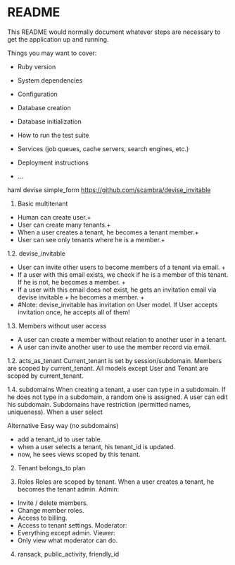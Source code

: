 # README

This README would normally document whatever steps are necessary to get the
application up and running.

Things you may want to cover:

* Ruby version

* System dependencies

* Configuration

* Database creation

* Database initialization

* How to run the test suite

* Services (job queues, cache servers, search engines, etc.)

* Deployment instructions

* ...

haml
devise
simple_form
https://github.com/scambra/devise_invitable

1. Basic multitenant
* Human can create user.+
* User can create many tenants.+
* When a user creates a tenant, he becomes a tenant member.+
* User can see only tenants where he is a member.+

1.2. devise_invitable
* User can invite other users to become members of a tenant via email. +
* If a user with this email exists, we check if he is a member of this tenant. If he is not, he becomes a member. +
* If a user with this email does not exist, he gets an invitation email via devise invitable + he becomes a member. +
* #Note: devise_invitable has invitation on User model. If User accepts invitation once, he accepts all of them!

1.3. Members without user access
* A user can create a member without relation to another user in a tenant.
* A user can invite another user to use the member record via email.

1.2. acts_as_tenant
Current_tenant is set by session/subdomain.
Members are scoped by current_tenant.
All models except User and Tenant are scoped by current_tenant.

1.4. subdomains
When creating a tenant, a user can type in a subdomain.
If he does not type in a subdomain, a random one is assigned.
A user can edit his subdomain.
Subdomains have restriction (permitted names, uniqueness).
When a user select

Alternative Easy way (no subdomains)
* add a tenant_id to user table.
* when a user selects a tenant, his tenant_id is updated.
* now, he sees views scoped by this tenant.

2. Tenant belongs_to plan

3. Roles
Roles are scoped by tenant.
When a user creates a tenant, he becomes the tenant admin.
Admin:
* Invite / delete members.
* Change member roles.
* Access to billing.
* Access to tenant settings.
Moderator:
* Everything except admin.
Viewer:
* Only view what moderator can do.

4. ransack, public_activity, friendly_id